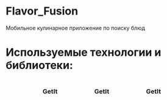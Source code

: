 # Flavor_Fusion
Мобильное кулинарное приложение по поиску блюд

# Используемые технологии и библиотеки:
<div class="wrapper" style="display: flex; justify-content: space-evenly; flex-direction:row; margin-bottom: 15px;">
    <div style="display: flex;justify-content: center; flex-direction: column;">
        <h3 style="text-align: center;">GetIt</h3>
        <img src="https://images.boosty.to/image/88295589-08a2-4872-aa1c-2c26db8ecf01" alt="">
    </div>
        <div style="display: flex;justify-content: center; flex-direction: column;">
        <h3 style="text-align: center;">GetIt</h3>
        <img src="https://images.boosty.to/image/88295589-08a2-4872-aa1c-2c26db8ecf01" alt="">
    </div>
        <div style="display: flex;justify-content: center; flex-direction: column;">
        <h3 style="text-align: center;">GetIt</h3>
        <img src="https://images.boosty.to/image/88295589-08a2-4872-aa1c-2c26db8ecf01" alt="">
    </div>
</div>
<!-- > GetIt
> Talker
> Dio
> Bloc
> Fierbase
> Hive
> async/await
> Http
> Html
 -->
